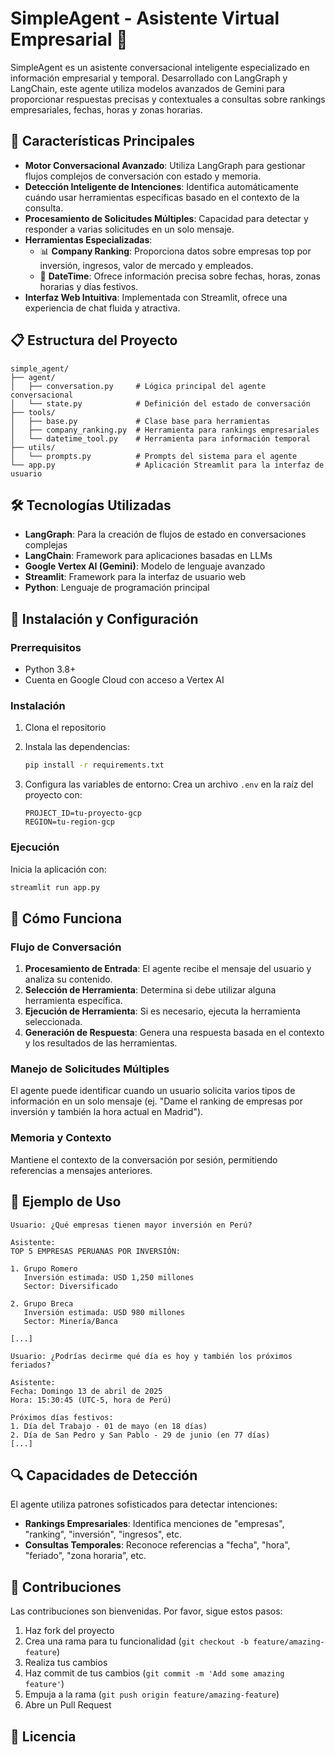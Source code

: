 # SimpleAgent - Asistente Virtual Empresarial 🤖

SimpleAgent es un asistente conversacional inteligente especializado en información empresarial y temporal. Desarrollado con LangGraph y LangChain, este agente utiliza modelos avanzados de Gemini para proporcionar respuestas precisas y contextuales a consultas sobre rankings empresariales, fechas, horas y zonas horarias.

## 🚀 Características Principales

- **Motor Conversacional Avanzado**: Utiliza LangGraph para gestionar flujos complejos de conversación con estado y memoria.
- **Detección Inteligente de Intenciones**: Identifica automáticamente cuándo usar herramientas específicas basado en el contexto de la consulta.
- **Procesamiento de Solicitudes Múltiples**: Capacidad para detectar y responder a varias solicitudes en un solo mensaje.
- **Herramientas Especializadas**:
  - 📊 **Company Ranking**: Proporciona datos sobre empresas top por inversión, ingresos, valor de mercado y empleados.
  - 📅 **DateTime**: Ofrece información precisa sobre fechas, horas, zonas horarias y días festivos.
- **Interfaz Web Intuitiva**: Implementada con Streamlit, ofrece una experiencia de chat fluida y atractiva.

## 📋 Estructura del Proyecto

```
simple_agent/
├── agent/
│   ├── conversation.py     # Lógica principal del agente conversacional
│   └── state.py            # Definición del estado de conversación
├── tools/
│   ├── base.py             # Clase base para herramientas
│   ├── company_ranking.py  # Herramienta para rankings empresariales
│   └── datetime_tool.py    # Herramienta para información temporal
├── utils/
│   └── prompts.py          # Prompts del sistema para el agente
└── app.py                  # Aplicación Streamlit para la interfaz de usuario
```

## 🛠️ Tecnologías Utilizadas

- **LangGraph**: Para la creación de flujos de estado en conversaciones complejas
- **LangChain**: Framework para aplicaciones basadas en LLMs
- **Google Vertex AI (Gemini)**: Modelo de lenguaje avanzado
- **Streamlit**: Framework para la interfaz de usuario web
- **Python**: Lenguaje de programación principal

## 🔧 Instalación y Configuración

### Prerrequisitos

- Python 3.8+
- Cuenta en Google Cloud con acceso a Vertex AI

### Instalación

1. Clona el repositorio
   

2. Instala las dependencias:
   ```bash
   pip install -r requirements.txt
   ```

3. Configura las variables de entorno:
   Crea un archivo `.env` en la raíz del proyecto con:
   ```
   PROJECT_ID=tu-proyecto-gcp
   REGION=tu-region-gcp
   ```

### Ejecución

Inicia la aplicación con:

```bash
streamlit run app.py
```

## 🧠 Cómo Funciona

### Flujo de Conversación

1. **Procesamiento de Entrada**: El agente recibe el mensaje del usuario y analiza su contenido.
2. **Selección de Herramienta**: Determina si debe utilizar alguna herramienta específica.
3. **Ejecución de Herramienta**: Si es necesario, ejecuta la herramienta seleccionada.
4. **Generación de Respuesta**: Genera una respuesta basada en el contexto y los resultados de las herramientas.

### Manejo de Solicitudes Múltiples

El agente puede identificar cuando un usuario solicita varios tipos de información en un solo mensaje (ej. "Dame el ranking de empresas por inversión y también la hora actual en Madrid").

### Memoria y Contexto

Mantiene el contexto de la conversación por sesión, permitiendo referencias a mensajes anteriores.

## 📝 Ejemplo de Uso

```
Usuario: ¿Qué empresas tienen mayor inversión en Perú?

Asistente: 
TOP 5 EMPRESAS PERUANAS POR INVERSIÓN:

1. Grupo Romero
   Inversión estimada: USD 1,250 millones
   Sector: Diversificado

2. Grupo Breca
   Inversión estimada: USD 980 millones
   Sector: Minería/Banca

[...]

Usuario: ¿Podrías decirme qué día es hoy y también los próximos feriados?

Asistente:
Fecha: Domingo 13 de abril de 2025
Hora: 15:30:45 (UTC-5, hora de Perú)

Próximos días festivos:
1. Día del Trabajo - 01 de mayo (en 18 días)
2. Día de San Pedro y San Pablo - 29 de junio (en 77 días)
[...]
```

## 🔍 Capacidades de Detección

El agente utiliza patrones sofisticados para detectar intenciones:

- **Rankings Empresariales**: Identifica menciones de "empresas", "ranking", "inversión", "ingresos", etc.
- **Consultas Temporales**: Reconoce referencias a "fecha", "hora", "feriado", "zona horaria", etc.

## 🤝 Contribuciones

Las contribuciones son bienvenidas. Por favor, sigue estos pasos:

1. Haz fork del proyecto
2. Crea una rama para tu funcionalidad (`git checkout -b feature/amazing-feature`)
3. Realiza tus cambios
4. Haz commit de tus cambios (`git commit -m 'Add some amazing feature'`)
5. Empuja a la rama (`git push origin feature/amazing-feature`)
6. Abre un Pull Request

## 📄 Licencia
